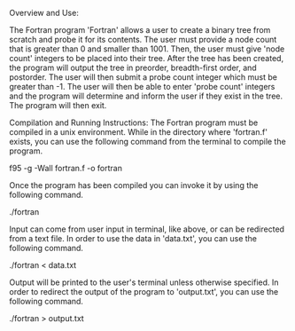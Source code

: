 Overview and Use:

The Fortran program 'Fortran' allows a user to create a binary tree from scratch and probe it for its contents. The user must provide a 
node count that is greater than 0 and smaller than 1001. Then, the user must give 'node count' integers to be placed into their tree. After the tree
has been created, the program will output the tree in preorder, breadth-first order, and postorder. The user will then submit a 
probe count integer which must be greater than -1. The user will then be able to enter 'probe count' integers and the program will determine and inform 
the user if they exist in the tree. The program will then exit. 

Compilation and Running Instructions: 
The Fortran program must be compiled in a unix environment. While in the directory where 'fortran.f' exists, you can use the following command from the
terminal to compile the program. 

f95 -g -Wall fortran.f -o fortran

Once the program has been compiled you can invoke it by using the following command.

./fortran

Input can come from user input in terminal, like above, or can be redirected from a text file. In order to use the data in 'data.txt', you can use the 
following command.

./fortran < data.txt 

Output will be printed to the user's terminal unless otherwise specified. In order to redirect the output of the program to 'output.txt', you can use the 
following command.

./fortran > output.txt 


